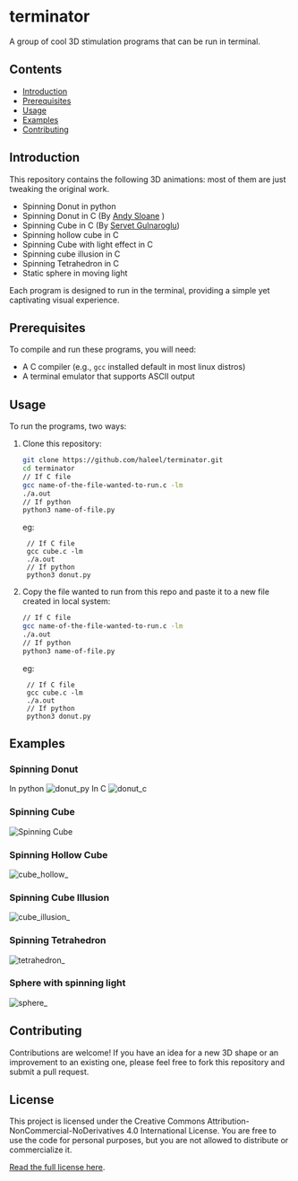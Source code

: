 # terminator
A group of cool 3D stimulation programs that can be run in terminal.

## Contents

- [Introduction](#introduction)
- [Prerequisites](#prerequisites)
- [Usage](#usage)
- [Examples](#examples)
- [Contributing](#contributing)

## Introduction

This repository contains the following 3D animations:
most of them are just tweaking the original work.
- Spinning Donut in python
- Spinning Donut in C (By [Andy Sloane](https://www.a1k0n.net/2011/07/20/donut-math.html) )
- Spinning Cube in C (By [Servet Gulnaroglu](https://www.youtube.com/watch?app=desktop&v=p09i_hoFdd0))
- Spinning hollow cube in C
- Spinning Cube with light effect in C
- Spinning cube illusion in C
- Spinning Tetrahedron in C
- Static sphere in moving light
  

Each program is designed to run in the terminal, providing a simple yet captivating visual experience.

## Prerequisites

To compile and run these programs, you will need:
- A C compiler (e.g., `gcc` installed default in most linux distros)
- A terminal emulator that supports ASCII output


## Usage

To run the programs, two ways:

1. Clone this repository:
    ```sh
    git clone https://github.com/haleel/terminator.git
    cd terminator
    // If C file
    gcc name-of-the-file-wanted-to-run.c -lm
    ./a.out
    // If python
    python3 name-of-file.py
    ```
    eg:
   ```
    // If C file
    gcc cube.c -lm
    ./a.out
    // If python
    python3 donut.py
   ```
   

2. Copy the file wanted to run from this repo and paste it to a new file created in local system:
    ```sh
    // If C file
    gcc name-of-the-file-wanted-to-run.c -lm
    ./a.out
    // If python
    python3 name-of-file.py
    ```
    eg:
   ```
    // If C file
    gcc cube.c -lm
    ./a.out
    // If python
    python3 donut.py
   ```
## Examples
### Spinning Donut
In python
![donut_py](https://github.com/haleelsada/terminator/assets/75977159/33f71238-b523-462d-9e93-46350c1dee92)
In C
![donut_c](https://github.com/haleelsada/terminator/assets/75977159/30a3d72b-949b-442d-ae8f-cff1b015343f)

### Spinning Cube
![Spinning Cube](https://github.com/haleelsada/terminator/assets/75977159/6a254acb-1adb-4a35-8c22-a31f3842f40e)

### Spinning Hollow Cube
![cube_hollow_](https://github.com/haleelsada/terminator/assets/75977159/1bf7dc31-aecc-45ea-b7b3-50b37e594894)

### Spinning Cube Illusion
![cube_illusion_](https://github.com/haleelsada/terminator/assets/75977159/6214390e-ba7a-4e15-ab11-fff60c945658)

### Spinning Tetrahedron
![tetrahedron_](https://github.com/haleelsada/terminator/assets/75977159/ab78da21-61a2-40bb-bf7d-e074127a3ad8)

### Sphere with spinning light
![sphere_](https://github.com/haleelsada/terminator/assets/75977159/35df3b2e-005d-4fe1-b61b-bad10f8de8ab)

## Contributing

Contributions are welcome! If you have an idea for a new 3D shape or an improvement to an existing one, please feel free to fork this repository and submit a pull request.

## License

This project is licensed under the Creative Commons Attribution-NonCommercial-NoDerivatives 4.0 International License. You are free to use the code for personal purposes, but you are not allowed to distribute or commercialize it.

[Read the full license here](https://creativecommons.org/licenses/by-nc-nd/4.0/legalcode).


